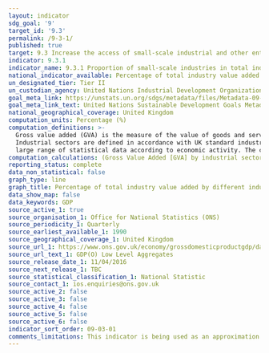 ```yaml
---
layout: indicator
sdg_goal: '9'
target_id: '9.3'
permalink: /9-3-1/
published: true
target: 9.3 Increase the access of small-scale industrial and other enterprises, in particular in developing countries, to financial services, including affordable credit, and their integration into value chains and markets
indicator: 9.3.1
indicator_name: 9.3.1 Proportion of small-scale industries in total industry value added
national_indicator_available: Percentage of total industry value added by different industries
un_designated_tier: Tier II
un_custodian_agency: United Nations Industrial Development Organization (UNIDO)
goal_meta_link: https://unstats.un.org/sdgs/metadata/files/Metadata-09-03-01.pdf
goal_meta_link_text: United Nations Sustainable Development Goals Metadata (PDF 4.0 MB)
national_geographical_coverage: United Kingdom
computation_units: Percentage (%)
computation_definitions: >-
  Gross value added (GVA) is the measure of the value of goods and services produced in an area, industry or sector of an economy. In national accounts GVA is output minus intermediate consumption; it is the value generated by any unit engaged in the production of goods and services.
  Industrial sectors are defined in accordance with UK standard industrial classification of economic activities. The UK standard industrial classification of economic activities, abbreviated as UK SIC, is a 5-digit classification providing the framework for collecting and presenting a
  large range of statistical data according to economic activity. The current UK standard industrial classification of economic activities was completed in 2007 and effective from 01/01/2008.
computation_calculations: (Gross Value Added [GVA] by industrial sector / Total Gross Value Added [GVA] by all sectors) * 100
reporting_status: complete
data_non_statistical: false
graph_type: line
graph_title: Percentage of total industry value added by different industries
data_show_map: false
data_keywords: GDP
source_active_1: true
source_organisation_1: Office for National Statistics (ONS)
source_periodicity_1: Quarterly
source_earliest_available_1: 1990
source_geographical_coverage_1: United Kingdom
source_url_1: https://www.ons.gov.uk/economy/grossdomesticproductgdp/datasets/gdpolowlevelaggregates
source_url_text_1: GDP(O) Low Level Aggregates
source_release_date_1: 11/04/2016
source_next_release_1: TBC
source_statistical_classification_1: National Statistic
source_contact_1: ios.enquiries@ons.gov.uk
source_active_2: false
source_active_3: false
source_active_4: false
source_active_5: false
source_active_6: false
indicator_sort_order: 09-03-01
comments_limitations: This indicator is being used as an approximation of the UN SDG Indicator. Where possible, we will work to identify or develop UK data to meet the global indicator specification. This indicator has not been identified in collaboration with topic experts.
---
```

